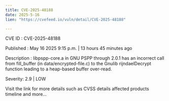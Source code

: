 ```yaml
---
title: CVE-2025-48188
date: 2025-5-16
lien: "https://cvefeed.io/vuln/detail/CVE-2025-48188"

---
```


CVE ID : CVE-2025-48188

Published :  May 16
2025
9:15 p.m. | 13 hours
45 minutes ago

Description : libpspp-core.a in GNU PSPP through 2.0.1 has an incorrect call from fill_buffer (in data/encrypted-file.c) to the Gnulib rijndaelDecrypt function
leading to a heap-based buffer over-read.

Severity: 2.9 | LOW

Visit the link for more details
such as CVSS details
affected products
timeline
and more...
